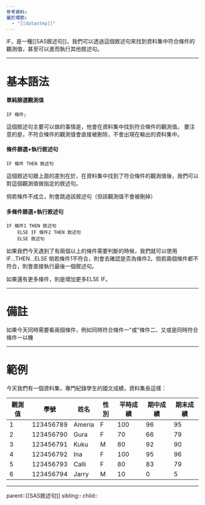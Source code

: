 ```yaml
---
參考資料: 
屬於環節:
  - "[[datastep]]"
---
```

IF，是一種[[SAS敘述句]]，我們可以透過這個敘述句來找到資料集中符合條件的觀測值，甚至可以進而執行其他敘述句。
- - -
# 基本語法
#### 單純篩選觀測值
```SAS
IF 條件;
```
這個敘述句主要可以做的事情是，他會在資料集中找到符合條件的觀測值。
要注意的是，不符合條件的觀測值會直接被刪除，不會出現在輸出的資料集中。
#### 條件篩選+執行敘述句
```SAS
IF 條件 THEN 敘述句
```
這個敘述句跟上面的差別在於，在資料集中找到了符合條件的觀測值後，我們可以對這個觀測值做指定的敘述句。

倘若條件不成立，則會跳過該敘述句（但該觀測值不會被刪掉）
#### 多條件篩選+執行敘述句
```SAS
IF 條件1 THEN 敘述句
	ELSE IF 條件2 THEN 敘述句
	ELSE 敘述句
```
如果我們今天遇到了有兩個以上的條件需要判斷的時候，我們就可以使用IF...THEN...ELSE
倘若條件1不符合，則會去確認是否為條件2。倘若兩個條件都不符合，則會直接執行最後一個敘述句。

如果還有更多條件，則是增加更多ELSE IF。
- - -
# 備註
如果今天同時需要看兩個條件，例如同時符合條件一"或"條件二、又或是同時符合條件一以機
- - -
# 範例
今天我們有一個資料集，專門紀錄學生的國文成績，資料集長這樣：

| 觀測值 | 學號        | 姓名     | 性別  | 平時成績 | 期中成績 | 期末成績 |
| --- | --------- | ------ | --- | ---- | ---- | ---- |
| 1   | 123456789 | Ameria | F   | 100  | 96   | 95   |
| 2   | 123456790 | Gura   | F   | 70   | 66   | 79   |
| 3   | 123456791 | Kuku   | M   | 80   | 92   | 90   |
| 4   | 123456792 | Ina    | F   | 100  | 95   | 96   |
| 5   | 123456793 | Calli  | F   | 80   | 83   | 79   |
| 6   | 123456794 | Jarry  | M   | 10   | 0    | 5    |


- - -
parent::[[SAS敘述句]]
sibling::
child::